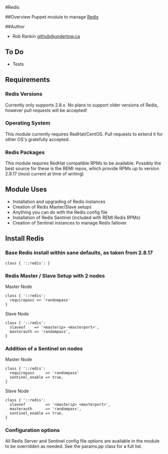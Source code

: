 #Redis

##Overview
Puppet module to manage [Redis](http://redis.io/)

##Author
* Rob Rankin <github@undertow.ca>

## To Do
* Tests

## Requirements
### Redis Versions
Currently only supports 2.8.x.  No plans to support older versions of Redis, however pull requests will be accepted!

### Operating System
This module currently requires RedHat/CentOS.  Pull requests to extend it for other OS's gratefully accepted.

### Redis Packages
This module requires RedHat compatible RPMs to be available.  Possibly the best source for these is the REMI repos, which provide RPMs up to version 2.8.17 (most current at time of writing)

## Module Uses

* Installation and upgrading of Redis instances
* Creation of Redis Master/Slave setups
* Anything you can do with the Redis config file
* Installation of Redis Sentinel (included with REMI Redis RPMs)
* Creation of Sentinel instances to manage Redis failover

## Install Redis

### Base Redis install within sane defaults, as taken from 2.8.17
```
class { '::redis': }
```

### Redis Master / Slave Setup with 2 nodes
Master Node
```
class { '::redis':
  requirepass => 'randompass'
}
```

Slave Node
```
class { '::redis':
  slaveof    => '<masterip> <masterport>',
  masterauth => 'randompass',
}
```

### Addition of a Sentinel on nodes
Master Node
```
class { '::redis':
  requirepass     => 'randompass'
  sentinel_enable => true,
}
```

Slave Node
```
class { '::redis':
  slaveof         => '<masterip> <masterport>',
  masterauth      => 'randompass',
  sentinel_enable => true,
}
```



### Configuration options

All Redis Server and Sentinel config file options are available in the module to be overridden as needed.  See the params.pp class for a full list.
